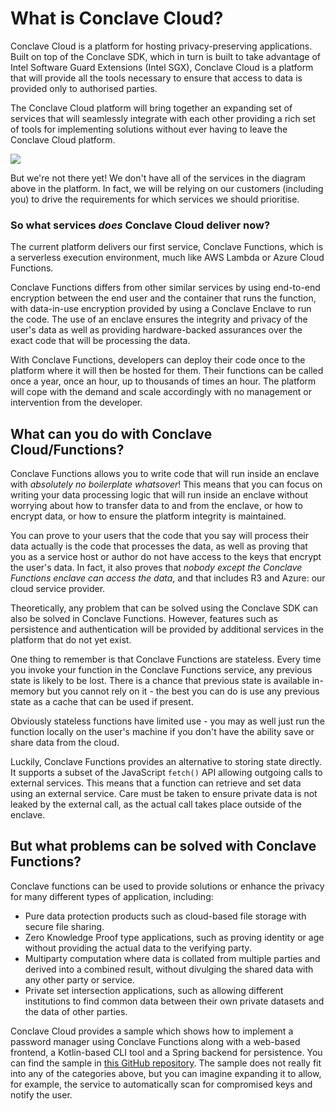 # What is Conclave Cloud?
Conclave Cloud is a platform for hosting privacy-preserving applications. Built
on top of the Conclave SDK, which in turn is built to take advantage of Intel
Software Guard Extensions (Intel SGX), Conclave Cloud is a platform that will
provide all the tools necessary to ensure that access to data is provided only
to authorised parties.

The Conclave Cloud platform will bring together an expanding set of services
that will seamlessly integrate with each other providing a rich set of tools for
implementing solutions without ever having to leave the Conclave Cloud platform.

![](../../../Meetings/Conclave%20Offsite%20Q2%202022/ImmersiveEcosystem-CCL.drawio.png)

But we're not there yet! We don't have all of the services in the diagram above
in the platform. In fact, we will be relying on our customers (including you) to
drive the requirements for which services we should prioritise.

### So what services _does_ Conclave Cloud deliver now?
The current platform delivers our first service, Conclave Functions, which is a
serverless execution environment, much like AWS Lambda or Azure Cloud Functions.

Conclave Functions differs from other similar services by using end-to-end
encryption between the end user and the container that runs the function, with
data-in-use encryption provided by using a Conclave Enclave to run the code. The
use of an enclave ensures the integrity and privacy of the user's data as well
as providing hardware-backed assurances over the exact code that will be
processing the data.

With Conclave Functions, developers can deploy their code once to the platform
where it will then be hosted for them. Their functions can be called once a
year, once an hour, up to thousands of times an hour. The platform will cope
with the demand and scale accordingly with no management or intervention from
the developer.

## What can you do with Conclave Cloud/Functions?
Conclave Functions allows you to write code that will run inside an enclave with
_absolutely no boilerplate whatsover_! This means that you can focus on writing
your data processing logic that will run inside an enclave without worrying
about how to transfer data to and from the enclave, or how to encrypt data, or
how to ensure the platform integrity is maintained.

You can prove to your users that the code that you say will process their data
actually is the code that processes the data, as well as proving that you as a
service host or author do not have access to the keys that encrypt the user's
data. In fact, it also proves that _nobody except the Conclave Functions enclave
can access the data_, and that includes R3 and Azure: our cloud service
provider.

Theoretically, any problem that can be solved using the Conclave SDK can also be
solved in Conclave Functions. However, features such as persistence and
authentication will be provided by additional services in the platform that do
not yet exist.

One thing to remember is that Conclave Functions are stateless. Every time you
invoke your function in the Conclave Functions service, any previous state is
likely to be lost. There is a chance that previous state is available in-memory
but you cannot rely on it - the best you can do is use any previous state as a
cache that can be used if present.

Obviously stateless functions have limited use - you may as well just run the function
locally on the user's machine if you don't have the ability save or share data
from the cloud.

Luckily, Conclave Functions provides an alternative to storing state directly.
It supports a subset of the JavaScript `fetch()` API allowing outgoing calls to
external services. This means that a function can retrieve and set data using an
external service. Care must be taken to ensure private data is not leaked by the
external call, as the actual call takes place outside of the enclave.

## But what problems can be solved with Conclave Functions?
Conclave functions can be used to provide solutions or enhance the privacy for
many different types of application, including:

* Pure data protection products such as cloud-based file storage with secure
  file sharing.
* Zero Knowledge Proof type applications, such as proving identity or age
  without providing the actual data to the verifying party.
* Multiparty computation where data is collated from multiple parties and
  derived into a combined result, without divulging the shared data with any
  other party or service.
* Private set intersection applications, such as allowing different
  institutions to find common data between their own private datasets and the
  data of other parties.

Conclave Cloud provides a sample which shows how to implement a password manager
using Conclave Functions along with a web-based frontend, a Kotlin-based CLI
tool and a Spring backend for persistence. You can find the sample in [this
GitHub repository](https://github.com/R3Conclave/ccl-sample-conclavepass). The
sample does not really fit into any of the categories above, but you can imagine
expanding it to allow, for example, the service to automatically scan for
compromised keys and notify the user.